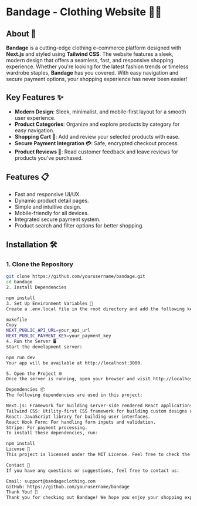 # Bandage - Clothing Website 👗👚

## About 🚀

**Bandage** is a cutting-edge clothing e-commerce platform designed with **Next.js** and styled using **Tailwind CSS**. The website features a sleek, modern design that offers a seamless, fast, and responsive shopping experience. Whether you're looking for the latest fashion trends or timeless wardrobe staples, **Bandage** has you covered. With easy navigation and secure payment options, your shopping experience has never been easier!

## Key Features ✨

- **Modern Design**: Sleek, minimalist, and mobile-first layout for a smooth user experience.
- **Product Categories**: Organize and explore products by category for easy navigation.
- **Shopping Cart 🛒**: Add and review your selected products with ease.
- **Secure Payment Integration 💳**: Safe, encrypted checkout process.
- **Product Reviews 🌟**: Read customer feedback and leave reviews for products you've purchased.

## Features 📋

- Fast and responsive UI/UX.
- Dynamic product detail pages.
- Simple and intuitive design.
- Mobile-friendly for all devices.
- Integrated secure payment system.
- Product search and filter options for better shopping.

## Installation 🛠️

### 1. Clone the Repository
```bash
git clone https://github.com/yourusername/bandage.git
cd bandage
2. Install Dependencies

npm install
3. Set Up Environment Variables 🔑
Create a .env.local file in the root directory and add the following keys:

makefile
Copy
NEXT_PUBLIC_API_URL=your_api_url
NEXT_PUBLIC_PAYMENT_KEY=your_payment_key
4. Run the Server 🖥️
Start the development server:

npm run dev
Your app will be available at http://localhost:3000.

5. Open the Project 🌐
Once the server is running, open your browser and visit http://localhost:3000 to view the project in action!

Dependencies 📦
The following dependencies are used in this project:

Next.js: Framework for building server-side rendered React applications.
Tailwind CSS: Utility-first CSS framework for building custom designs quickly.
React: JavaScript library for building user interfaces.
React Hook Form: For handling form inputs and validation.
Stripe: For payment processing.
To install these dependencies, run:

npm install
License 📜
This project is licensed under the MIT License. Feel free to check the LICENSE file for more details.

Contact 📧
If you have any questions or suggestions, feel free to contact us:

Email: support@bandageclothing.com
GitHub: https://github.com/yourusername/bandage
Thank You! 🎉
Thank you for checking out Bandage! We hope you enjoy your shopping experience and find exactly what you're looking for. Happy shopping! ✨




